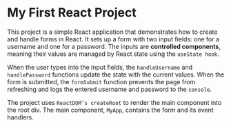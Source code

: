 # My First React Project

This project is a simple React application that demonstrates how to create and handle forms in React. It sets up a form with two input fields: one for a username and one for a password. The inputs are **controlled components**, meaning their values are managed by React state using the `useState hook`.

When the user types into the input fields, the `handleUsername` and `handlePassword` functions update the state with the current values. When the form is submitted, the `formSubmit` function prevents the page from refreshing and logs the entered username and password to the `console`.

The project uses `ReactDOM’s createRoot` to render the main component into the root div. The main component, `MyApp`, contains the form and its event handlers.